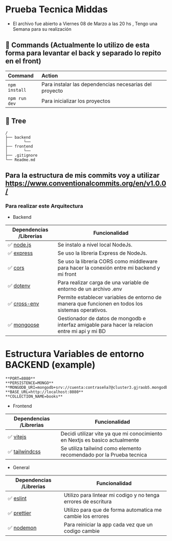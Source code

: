 # Prueba Tecnica Middas

- El archivo fue abierto a Viernes 08 de Marzo a las 20 hs  , Tengo una Semana para su realización

## 🧞 Commands (Actualmente lo utilizo de esta forma para levantar el back y separado lo repito en el front)

| Command                   | Action                                           |
| :------------------------ | :----------------------------------------------- |
| `npm install`             |Para instalar las dependencias necesarias del proyecto|
| `npm run dev`             |Para inicializar los proyectos |


## 🌳 Tree

```text
/
├── backend
│       └── 
├── frontend
│       └── 
├── .gitignore
└── Readme.md
```


## Para la estructura de mis commits voy a utilizar https://www.conventionalcommits.org/en/v1.0.0/

### Para realizar este Arquitectura

- Backend

| Dependencias /Librerias | Funcionalidad                 |
| --------------- | --------------------------------------------------------------------------- |
| ✅ [node.js]    | Se  instalo a nivel local NodeJs.|
| ✅ [express]   | Se uso la libreria Express de NodeJs.|
| ✅ [cors]   | Se uso la libreria CORS como middleware para hacer la conexión entre mi backend y mi front|
| ✅ [dotenv]| Para realizar carga de una variable de entorno de un archivo .env |
| ✅ [cross-env]| Permite establecer variables de entorno de manera que funcionen en todos los sistemas operativos.| 
| ✅ [mongoose]|Gestionador de datos de mongodb e interfaz amigable para hacer la relacion entre mi api y mi BD |

# Estructura Variables de entorno BACKEND (example)

```code
**PORT=8080** 
**PERSISTENCE=MONGO**
**MONGODB_URI=mongodb+srv://cuenta:contraseña7@cluster3.gjraob5.mongodb.net/** 
**BASE_URL=http://localhost:8080**
**COLLECTION_NAME=books**
```

- Frontend

| Dependencias /Librerias | Funcionalidad                 |
| --------------- | --------------------------------------------------------------------------- |
| ✅ [vitejs] | Decidi utilizar vite ya que mi conocimiento en Nextjs es basico actualmente|
| ✅ [tailwindcss]    | Se utiliza tailwind como elemento recomendado por la Prueba tecnica|

- General

| Dependencias /Librerias | Funcionalidad                 |
| --------------- | --------------------------------------------------------------------------- |
| ✅ [eslint] | Utilizo para lintear mi codigo y no tenga errores de escritura  |
| ✅ [prettier]| Utilizo para que de forma automatica me cambie los errores |
| ✅ [nodemon]| Para reiniciar la app cada vez que un codigo cambie |



[node.js]: <http://nodejs.org>
[express]: <http://expressjs.com>
[tailwindcss]: <https://tailwindcss.com>
[cors]: <https://www.npmjs.com/package/cors>
[vitejs]: <https://vitejs.dev>
[prettier]:<https://prettier.io>
[dotenv]:<https://www.npmjs.com/package/dotenv>
[cross-env]:<https://www.npmjs.com/package/cross-env>
[mongoose]:<https://mongoosejs.com>
[eslint]:<https://eslint.org>
[nodemon]:<https://www.npmjs.com/package/nodemon>